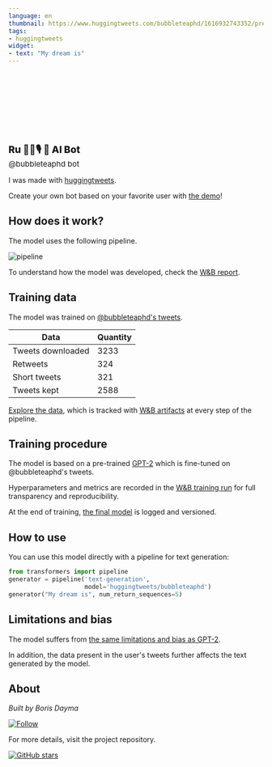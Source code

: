```yaml
---
language: en
thumbnail: https://www.huggingtweets.com/bubbleteaphd/1616932743352/predictions.png
tags:
- huggingtweets
widget:
- text: "My dream is"
---
```


<div>
<div style="width: 132px; height:132px; border-radius: 50%; background-size: cover; background-image: url('https://pbs.twimg.com/profile_images/1330795919323910145/pjXnxFQ1_400x400.jpg')">
</div>
<div style="margin-top: 8px; font-size: 19px; font-weight: 800">Ru 🌈🌱🎙️ 🤖 AI Bot </div>
<div style="font-size: 15px">@bubbleteaphd bot</div>
</div>

I was made with [huggingtweets](https://github.com/borisdayma/huggingtweets).

Create your own bot based on your favorite user with [the demo](https://colab.research.google.com/github/borisdayma/huggingtweets/blob/master/huggingtweets-demo.ipynb)!

## How does it work?

The model uses the following pipeline.

![pipeline](https://github.com/borisdayma/huggingtweets/blob/master/img/pipeline.png?raw=true)

To understand how the model was developed, check the [W&B report](https://wandb.ai/wandb/huggingtweets/reports/HuggingTweets-Train-a-Model-to-Generate-Tweets--VmlldzoxMTY5MjI).

## Training data

The model was trained on [@bubbleteaphd's tweets](https://twitter.com/bubbleteaphd).

| Data | Quantity |
| --- | --- |
| Tweets downloaded | 3233 |
| Retweets | 324 |
| Short tweets | 321 |
| Tweets kept | 2588 |

[Explore the data](https://wandb.ai/wandb/huggingtweets/runs/2e2ljtiy/artifacts), which is tracked with [W&B artifacts](https://docs.wandb.com/artifacts) at every step of the pipeline.

## Training procedure

The model is based on a pre-trained [GPT-2](https://huggingface.co/gpt2) which is fine-tuned on @bubbleteaphd's tweets.

Hyperparameters and metrics are recorded in the [W&B training run](https://wandb.ai/wandb/huggingtweets/runs/2k5imxb0) for full transparency and reproducibility.

At the end of training, [the final model](https://wandb.ai/wandb/huggingtweets/runs/2k5imxb0/artifacts) is logged and versioned.

## How to use

You can use this model directly with a pipeline for text generation:

```python
from transformers import pipeline
generator = pipeline('text-generation',
                     model='huggingtweets/bubbleteaphd')
generator("My dream is", num_return_sequences=5)
```

## Limitations and bias

The model suffers from [the same limitations and bias as GPT-2](https://huggingface.co/gpt2#limitations-and-bias).

In addition, the data present in the user's tweets further affects the text generated by the model.

## About

*Built by Boris Dayma*

[![Follow](https://img.shields.io/twitter/follow/borisdayma?style=social)](https://twitter.com/intent/follow?screen_name=borisdayma)

For more details, visit the project repository.

[![GitHub stars](https://img.shields.io/github/stars/borisdayma/huggingtweets?style=social)](https://github.com/borisdayma/huggingtweets)

